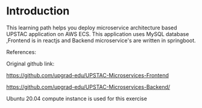 
# Introduction
This learning path helps you deploy microservice architecture based UPSTAC application on AWS ECS.
This application uses MySQL database ,Frontend is in reactjs and Backend microservice's are written in springboot.


References:

Original github link:

https://github.com/upgrad-edu/UPSTAC-Microservices-Frontend

https://github.com/upgrad-edu/UPSTAC-Microservices-Backend/

Ubuntu 20.04 compute instance is used for this exercise
